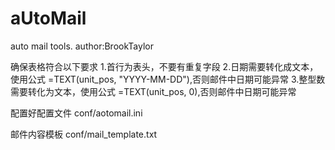 # aUtoMail
auto mail tools. author:BrookTaylor


确保表格符合以下要求
1.首行为表头，不要有重复字段
2.日期需要转化成文本，使用公式  =TEXT(unit_pos, "YYYY-MM-DD"),否则邮件中日期可能异常
3.整型数需要转化为文本，使用公式 =TEXT(unit_pos, 0),否则邮件中日期可能异常


配置好配置文件
conf/aotomail.ini


邮件内容模板
conf/mail_template.txt
